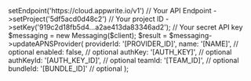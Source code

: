 <?php

use Getapp\Client;
use Getapp\Services\Messaging;

$client = (new Client())
    ->setEndpoint('https://cloud.appwrite.io/v1') // Your API Endpoint
    ->setProject('5df5acd0d48c2') // Your project ID
    ->setKey('919c2d18fb5d4...a2ae413da83346ad2'); // Your secret API key

$messaging = new Messaging($client);

$result = $messaging->updateAPNSProvider(
    providerId: '[PROVIDER_ID]',
    name: '[NAME]', // optional
    enabled: false, // optional
    authKey: '[AUTH_KEY]', // optional
    authKeyId: '[AUTH_KEY_ID]', // optional
    teamId: '[TEAM_ID]', // optional
    bundleId: '[BUNDLE_ID]' // optional
);